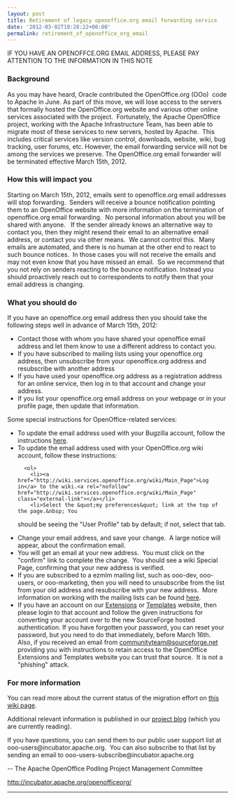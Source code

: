 ```yaml
---
layout: post
title: Retirement of legacy openoffice.org email forwarding service
date: '2012-03-02T19:28:22+00:00'
permalink: retirement_of_openoffice_org_email
---
```

<p>IF YOU HAVE AN OPENOFFCE.ORG EMAIL ADDRESS, PLEASE PAY ATTENTION TO THE INFORMATION IN THIS NOTE</p> 
  <h3><a name="(Draft)PublicStatementonEmailForwarding-Background"></a>Background</h3> 
  <p>As you may have heard, Oracle contributed the OpenOffice.org (OOo)&nbsp; 
code to Apache in June. As part of this move, we will lose access to the
 servers that formally hosted the OpenOffice.org website and various 
other online services associated with the project.&nbsp; Fortunately, the 
Apache OpenOffice project, working with the Apache Infrastructure Team, 
has been able to migrate most of these services to new servers, hosted 
by Apache.&nbsp; This includes critical services like version control,
 downloads, website, wiki, bug tracking, user forums, etc. However, the email
 forwarding service will not be among the services we preserve. The 
OpenOffice.org email forwarder will be terminated effective March 15th, 
2012.</p> 
  <h3><a name="(Draft)PublicStatementonEmailForwarding-Howthiswillimpactyou"></a>How this will impact you</h3> 
  <p>Starting on March 15th, 2012, emails sent to openoffice.org email 
addresses will stop forwarding.&nbsp; Senders will receive a bounce 
notification pointing them to an OpenOffice website with more 
information on the termination of openoffice.org email forwarding.&nbsp; No 
personal information about you will be shared with anyone. &nbsp; If the 
sender already knows an alternative way to contact you, then they might 
resend their email to an alternative email address, or contact you via 
other means.&nbsp; We cannot control this.&nbsp; Many emails are automated, and there is no human at 
the other end to react to such bounce notices.&nbsp; In those cases you will 
not receive the emails and may not even know that you have missed an 
email.&nbsp; So we recommend that you not rely on senders reacting to the 
bounce notification. Instead you should proactively reach out to correspondents 
to notify them that your email address is changing.</p> 
  <h3><a name="(Draft)PublicStatementonEmailForwarding-Whatyoushoulddo"></a>What you should do</h3> 
  <p>If you have an openoffice.org email address then you should take the following steps well in advance of March 15th, 2012:</p> 
  <ul> 
    <li>Contact those with whom you have shared your openoffice email 
address and let them know to use a different address to contact you.</li> 
    <li>If you have subscribed to mailing lists using your openoffice.org 
address, then unsubscribe from your openoffice.org address and 
resubscribe with another address</li> 
    <li>If you have used your openoffice.org address as a registration 
address for an online service, then log in to that account and change 
your address.</li> 
    <li>If you list your openoffice.org email address on your webpage or in your profile page, then update that information.<br /></li> 
  </ul> 
  <p>Some special instructions for OpenOffice-related services:</p> 
  <ul> 
    <li>To update the email address used with your Bugzilla account, follow the instructions <a href="https://cwiki.apache.org/confluence/display/OOOUSERS/Update+OOo+Bugzilla+account+to+Apache+OpenOffice+Bugzilla">here</a>.<a rel="nofollow" href="https://cwiki.apache.org/confluence/display/OOOUSERS/Update+OOo+Bugzilla+account+to+Apache+OpenOffice+Bugzilla" class="external-link"></a></li> 
    <li>To update the email address used with your OpenOffice.org wiki account, follow these instructions:
	
      
      
      
      
      
      
      
      
      
      
      <ol> 
        <li><a href="http://wiki.services.openoffice.org/wiki/Main_Page">Log in</a> to the wiki.<a rel="nofollow" href="http://wiki.services.openoffice.org/wiki/Main_Page" class="external-link"></a></li> 
        <li>Select the &quot;my preferences&quot; link at the top of the page.&nbsp; You 
should be seeing the &quot;User Profile&quot; tab by default; if not, select that 
tab.</li> 
        <li>Change your email address, and save your change.&nbsp; A large notice will appear, about the confirmation email.</li> 
        <li>You will get an email at your new address.&nbsp; You must click on the 
&quot;confirm&quot; link to complete the change.&nbsp; You should see a wiki Special 
Page, confirming that your new address is verified.</li> 
      </ol> 
    </li> 
    <li>If you are subscribed to a ezmlm mailing list, such as ooo-dev, 
ooo-users, or ooo-marketing, then you will need to unsubscribe from the 
list from your old address and resubscribe with your new address.&nbsp; More information on working with the mailing lists can be found <a href="http://incubator.apache.org/openofficeorg/mailing-lists.html">here</a>.</li> 
    <li>If you have an account on our <a href="http://extensions.services.openoffice.org/">Extensions</a> or <a href="http://templates.services.openoffice.org/">Templates</a> website, then please login to that account and follow the given instructions for converting your account over to the new SourceForge hosted authentication. If you have forgotten your password, you can reset your password, but you need to do that immediately, before March 16th.&nbsp; Also, if you received an email from <a href="mailto:communityteam@sourceforge.net">communityteam@sourceforge.net</a> providing you with instructions to retain access to the OpenOffice Extensions and Templates website you can trust that source.&nbsp; It is not a &quot;phishing&quot; attack.</li> 
  </ul> 
  <h3><a name="(Draft)PublicStatementonEmailForwarding-Formoreinformation"></a>For more information</h3> 
  <p>You can read more about the current status of the migration effort on <a href="https://cwiki.apache.org/confluence/display/OOOUSERS/OpenOffice.org+Migration+Status">this wiki page</a>.</p> 
  <p>Additional relevant information is published in our <a href="http://blogs.apache.org/OOO/">project blog</a> (which you are currently reading).<a rel="nofollow" href="http://blogs.apache.org/OOO/" class="external-link"></a></p> 
  <p>If you have questions, you can send them to our public user support 
list at ooo-users@incubator.apache.org.&nbsp; You can also subscribe to that 
list by sending an email to ooo-users-subscribe@incubator.apache.org</p> 
  <p>-- The Apache OpenOffice Podling Project Management Committee</p> 
  <p><a rel="nofollow" href="http://incubator.apache.org/openofficeorg/" class="external-link">http://incubator.apache.org/openofficeorg/</a></p> <hr />
